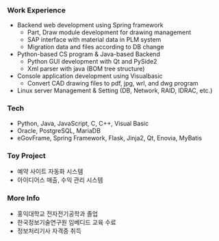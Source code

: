 ### Work Experience
  - Backend web development using Spring framework
    - Part, Draw module development for drawing management
    - SAP interface with material data in PLM system
    - Migration data and files according to DB change
  - Python-based CS program & Java-based Backend
    - Python GUI development with Qt and PySide2
    - Xml parser with java (BOM tree structure)
  - Console application development using Visualbasic
    - Convert CAD drawing files to pdf, jpg, wrl, and dwg program
  - Linux server Management & Setting (DB, Network, RAID, IDRAC, etc.)

### Tech
  - Python, Java, JavaScript, C, C++, Visual Basic
  - Oracle, PostgreSQL, MariaDB
  - eGovFrame, Spring Framework, Flask, Jinja2, Qt, Enovia, MyBatis

### Toy Project
  - 예약 사이트 자동화 시스템
  - 아이디어스 매출, 수익 관리 시스템 

### More Info
  - 홍익대학교 전자전기공학과 졸업
  - 한국정보기술연구원 임베디드 교육 수료
  - 정보처리기사 자격증 취득

<!--
**hayanleee/hayanleee** is a ✨ _special_ ✨ repository because its `README.md` (this file) appears on your GitHub profile.

Here are some ideas to get you started:

- 🔭 I’m currently working on ...
- 🌱 I’m currently learning ...
- 👯 I’m looking to collaborate on ...
- 🤔 I’m looking for help with ...
- 💬 Ask me about ...
- 📫 How to reach me: ...
- 😄 Pronouns: ...
- ⚡ Fun fact: ...
-->
